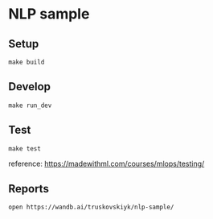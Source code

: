 # NLP sample 

## Setup 

```
make build
```

## Develop

```
make run_dev
```

## Test

```
make test
```

reference: https://madewithml.com/courses/mlops/testing/

## Reports

```
open https://wandb.ai/truskovskiyk/nlp-sample/
```